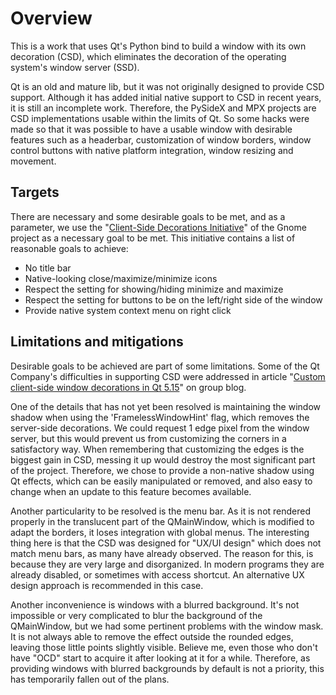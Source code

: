 # Overview

This is a work that uses Qt's Python bind to build a window with 
its own decoration (CSD), which eliminates the decoration of the 
operating system's window server (SSD).

Qt is an old and mature lib, but it was not originally designed 
to provide CSD support. Although it has added initial native support 
to CSD in recent years, it is still an incomplete work. Therefore, 
the PySideX and MPX projects are CSD implementations usable within 
the limits of Qt. So some hacks were made so that it was possible 
to have a usable window with desirable features such as a headerbar, 
customization of window borders, window control buttons with native 
platform integration, window resizing and movement.

## Targets
There are necessary and some desirable goals to be met, and as a 
parameter, we use the "[Client-Side Decorations Initiative](https://wiki.gnome.org/Initiatives/CSD)" of the Gnome project as a necessary goal 
to be met. This initiative contains a list of reasonable goals to achieve:

  * No title bar
  * Native-looking close/maximize/minimize icons
  * Respect the setting for showing/hiding minimize and maximize
  * Respect the setting for buttons to be on the left/right side of the window
  * Provide native system context menu on right click

## Limitations and mitigations
Desirable goals to be achieved are part of some limitations.
Some of the Qt Company's difficulties in supporting CSD were 
addressed in article "[Custom client-side window decorations in Qt 5.15](https://www.qt.io/blog/custom-window-decorations)" 
on group blog.

One of the details that has not yet been resolved is maintaining 
the window shadow when using the 'FramelessWindowHint' flag, which 
removes the server-side decorations. We could request 1 edge pixel from the 
window server, but this would prevent us from customizing the 
corners in a satisfactory way. When remembering that customizing the 
edges is the biggest gain in CSD, messing it up would destroy the 
most significant part of the project. Therefore, we chose to provide 
a non-native shadow using Qt effects, which can be easily manipulated 
or removed, and also easy to change when an update to this feature 
becomes available.

Another particularity to be resolved is the menu bar. As it is not 
rendered properly in the translucent part of the QMainWindow, which 
is modified to adapt the borders, it loses integration with global 
menus. The interesting thing here is that the CSD was designed for 
"UX/UI design" which does not match menu bars, as many have already 
observed. The reason for this, is because they are very large and 
disorganized. In modern programs they are already disabled, or 
sometimes with access shortcut. An alternative UX design approach is 
recommended in this case.

Another inconvenience is windows with a blurred background. It's 
not impossible or very complicated to blur the background of the 
QMainWindow, but we had some pertinent problems with the window 
mask. It is not always able to remove the effect outside the 
rounded edges, leaving those little points slightly visible. Believe 
me, even those who don't have "OCD" start to acquire it after 
looking at it for a while. Therefore, as providing windows with 
blurred backgrounds by default is not a priority, this has 
temporarily fallen out of the plans.
